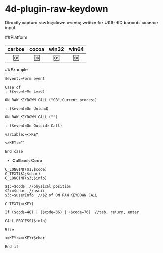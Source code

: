 # 4d-plugin-raw-keydown
Directly capture raw keydown events; written for USB-HID barcode scanner input

##Platform

| carbon | cocoa | win32 | win64 |
|:------:|:-----:|:---------:|:---------:|
|🆗|🆗|🆗|🆗|

##Example

```
$event:=Form event

Case of 
: ($event=On Load)

ON RAW KEYDOWN CALL ("CB";Current process)

: ($event=On Unload)

ON RAW KEYDOWN CALL ("")

: ($event=On Outside Call)

variable:=<>KEY

<>KEY:=""

End case 
```

* Callback Code

```
C_LONGINT($1;$code)
C_TEXT($2;$char)
C_LONGINT($3;$info)

$1:=$code  //physical position 
$2:=$char  //ascii
$3:=$userInfo  //$2 of ON RAW KEYDOWN CALL

C_TEXT(<>KEY)

If ($code=48) | ($code=36) | ($code=76)  //tab, return, enter

CALL PROCESS($info)

Else 

<>KEY:=<>KEY+$char

End if 
```
